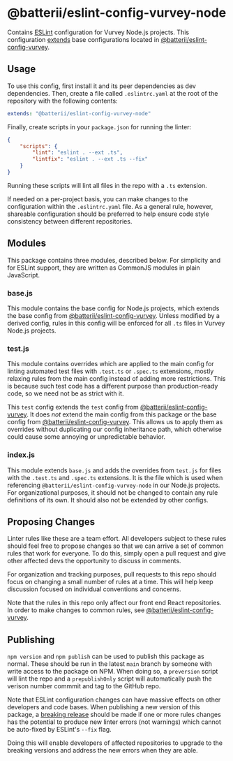 # @batterii/eslint-config-vurvey-node
Contains [ESLint][eslint] configuration for Vurvey Node.js projects. This configuration
[extends][eslint-ext] base configurations located in [@batterii/eslint-config-vurvey][base].


## Usage
To use this config, first install it and its peer dependencies as dev dependencies. Then, create a
file called `.eslintrc.yaml` at the root of the repository with the following contents:

```yaml
extends: "@batterii/eslint-config-vurvey-node"
```

Finally, create scripts in your `package.json` for running the linter:

```json
{
	"scripts": {
		"lint": "eslint . --ext .ts",
		"lintfix": "eslint . --ext .ts --fix"
	}
}
```

Running these scripts will lint all files in the repo with a `.ts` extension.

If needed on a per-project basis, you can make changes to the configuration within the
`.eslintrc.yaml` file. As a general rule, however, shareable configuration should be preferred to
help ensure code style consistency between different repositories.


## Modules
This package contains three modules, described below. For simplicity and for ESLint support, they are
written as CommonJS modules in plain JavaScript.

### base.js
This module contains the base config for Node.js projects, which extends the base config from
[@batterii/eslint-config-vurvey][base]. Unless modified by a derived config, rules in this config
will be enforced for all `.ts` files in Vurvey Node.js projects.

### test.js
This module contains overrides which are applied to the main config for linting automated test files
with `.test.ts` or `.spec.ts` extensions, mostly relaxing rules from the main config instead of
adding more restrictions. This is because such test code has a different purpose than
production-ready code, so we need not be as strict with it.

This `test` config extends the `test` config from [@batterii/eslint-config-vurvey][base]. It does
*not* extend the main config from this package or the base config from
[@batterii/eslint-config-vurvey][base]. This allows us to apply them as overrides without
duplicating our config inheritance path, which otherwise could cause some annoying or unpredictable
behavior.

### index.js
This module extends `base.js` and adds the overrides from `test.js` for files with the `.test.ts`
and `.spec.ts` extensions. It is the file which is used when referencing
`@batterii/eslint-config-vurvey-node` in our Node.js projects. For organizational purposes, it
should not be changed to contain any rule definitions of its own. It should also not be extended by
other configs.


## Proposing Changes
Linter rules like these are a team effort. All developers subject to these rules should feel free to
propose changes so that we can arrive a set of common rules that work for everyone. To do this,
simply open a pull request and give other affected devs the opportunity to discuss in comments.

For organization and tracking purposes, pull requests to this repo should focus on changing a
small number of rules at a time. This will help keep discussion focused on individual conventions
and concerns.

Note that the rules in this repo only affect our front end React repositories. In order to make
changes to common rules, see [@batterii/eslint-config-vurvey][base].


## Publishing
`npm version` and `npm publish` can be used to publish this package as normal. These should be run
in the latest `main` branch by someone with write access to the package on NPM. When doing so, a
`preversion` script will lint the repo and a `prepublishOnly` script will automatically push the
verison number commmit and tag to the GitHub repo.

Note that ESLint configuration changes can have massive effects on other developers and code bases.
When publishing a new version of this package, a [breaking release][semver] should be made if one or
more rules changes has the potential to produce new linter errors (not warnings) which cannot be
auto-fixed by ESLint's `--fix` flag.

Doing this will enable developers of affected repositories to upgrade to the breaking versions and
address the new errors when they are able.


[base]: https://github.com/Batterii/eslint-config-vurvey
[eslint]: https://eslint.org/
[eslint-ext]: https://eslint.org/docs/user-guide/configuring/configuration-files#extending-configuration-files
[eslint-share]: https://eslint.org/docs/developer-guide/shareable-configs
[peer-deps]: https://docs.npmjs.com/cli/v7/configuring-npm/package-json#peerdependencies
[peer-deps-blog]: https://nodejs.org/en/blog/npm/peer-dependencies/
[semver]: https://semver.org/

